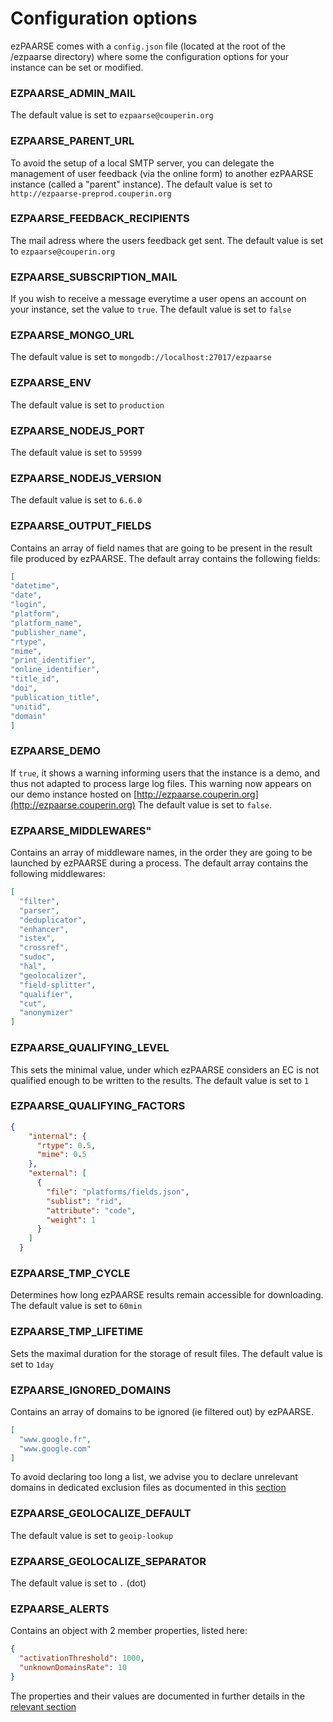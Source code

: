 # Configuration options #

ezPAARSE comes with a `config.json` file (located at the root of the /ezpaarse directory) where some the configuration options for your instance can be set or modified.

### EZPAARSE_ADMIN_MAIL ###
The default value is set to `ezpaarse@couperin.org`

### EZPAARSE_PARENT_URL ###
To avoid the setup of a local SMTP server, you can delegate the management of user feedback (via the online form) to another ezPAARSE instance (called a "parent" instance).
The default value is set to `http://ezpaarse-preprod.couperin.org`

### EZPAARSE_FEEDBACK_RECIPIENTS ###
The mail adress where the users feedback get sent.
The default value is set to `ezpaarse@couperin.org`

### EZPAARSE_SUBSCRIPTION_MAIL ###
If you wish to receive a message everytime a user opens an account on your instance, set the value to `true`.
The default value is set to `false`

### EZPAARSE_MONGO_URL ###
The default value is set to `mongodb://localhost:27017/ezpaarse`

### EZPAARSE_ENV ###
The default value is set to `production`

### EZPAARSE_NODEJS_PORT ###
The default value is set to `59599`

### EZPAARSE_NODEJS_VERSION ###
The default value is set to `6.6.0`

### EZPAARSE_OUTPUT_FIELDS ###
Contains an array of field names that are going to be present in the result file produced by ezPAARSE.
The default array contains the following fields:
```json
[
"datetime",
"date",
"login",
"platform",
"platform_name",
"publisher_name",
"rtype",
"mime",
"print_identifier",
"online_identifier",
"title_id",
"doi",
"publication_title",
"unitid",
"domain"
]
```


### EZPAARSE_DEMO ###
If `true`, it shows a warning informing users that the instance is a demo, and thus not adapted to process large log files. This warning now appears on our demo instance hosted on [http://ezpaarse.couperin.org](http://ezpaarse.couperin.org)
The default value is set to `false`.

### EZPAARSE_MIDDLEWARES" ###
Contains an array of middleware names, in the order they are going to be launched by ezPAARSE during a process.
The default array contains the following middlewares:

```json
[
  "filter",
  "parser",
  "deduplicator",
  "enhancer",
  "istex",
  "crossref",
  "sudoc",
  "hal",
  "geolocalizer",
  "field-splitter",
  "qualifier",
  "cut",
  "anonymizer"
]
```
### EZPAARSE_QUALIFYING_LEVEL ###
This sets the minimal value, under which ezPAARSE considers an EC is not qualified enough to be written to the results.
The default value is set to `1`

### EZPAARSE_QUALIFYING_FACTORS ###
```json
{
    "internal": {
      "rtype": 0.5,
      "mime": 0.5
    },
    "external": [
      {
        "file": "platforms/fields.json",
        "sublist": "rid",
        "attribute": "code",
        "weight": 1
      }
    ]
  }
```

### EZPAARSE_TMP_CYCLE ###
Determines how long ezPAARSE results remain accessible for downloading.
The default value is set to `60min`

### EZPAARSE_TMP_LIFETIME ###
Sets the maximal duration for the storage of result files.
The default value is set to `1day`

### EZPAARSE_IGNORED_DOMAINS ###
Contains an array of domains to be ignored (ie filtered out) by ezPAARSE.
```json
[
  "www.google.fr",
  "www.google.com"
]
```

To avoid declaring too long a list, we advise you to declare unrelevant domains in dedicated exclusion files as documented in this [section](http://ezpaarse.readthedocs.io/en/master/features/exclusions.html#the-unrelevant-domains)

### EZPAARSE_GEOLOCALIZE_DEFAULT ###
The default value is set to `geoip-lookup`

### EZPAARSE_GEOLOCALIZE_SEPARATOR ###
The default value is set to `.` (dot)

### EZPAARSE_ALERTS ###
Contains an object with 2 member properties, listed here:
```json
{
  "activationThreshold": 1000,
  "unknownDomainsRate": 10
}
```
The properties and their values are documented in further details in the [relevant section](http://ezpaarse.readthedocs.io/en/master/features/alerts.html)
